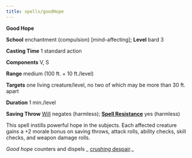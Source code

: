 ```yaml
---
title: spells/goodHope
---
```

 **Good Hope**

**School** enchantment (compulsion) [mind-affecting]; **Level** bard 3

**Casting Time** 1 standard action

**Components** V, S

**Range** medium (100 ft. + 10 ft./level)

**Targets** one living creature/level, no two of which may be more than 30 ft. apart

**Duration** 1 min./level

**Saving Throw** [Will](../combat.md#_will) negates (harmless); **[Spell Resistance](../glossary.md#_spell-resistance)** yes (harmless)

This spell instills powerful hope in the subjects. Each affected creature gains a +2 morale bonus on saving throws, attack rolls, ability checks, skill checks, and weapon damage rolls.

_Good hope_ counters and dispels _ [crushing despair](crushingDespair.md#_crushing-despair)._

